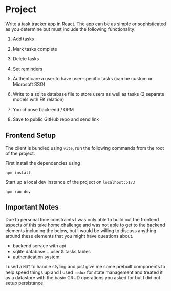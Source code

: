 # Project

Write a task tracker app in React. The app can be as simple or sophisticated as you determine but must include the following functionality:

1. Add tasks

2. Mark tasks complete

3. Delete tasks

4. Set reminders

5. Authenticare a user to have user-specific tasks (can be custom or Microsoft SSO)

6. Write to a sqlite database file to store users as well as tasks (2 separate models with FK relation)

7. You choose back-end / ORM

8. Save to public GitHub repo and send link


## Frontend Setup

The client is bundled using `vite`, run the following commands from the root of the project.

First install the dependencies using
```
npm install
```

Start up a local dev instance of the project on `localhost:5173`
```
npm run dev
``` 

## Important Notes

Due to personal time constraints I was only able to build out the frontend aspects of this take home challenge and was not able to get to the backend elements including the below, but I would be willing to discuss anything around these elements that you might have questions about. 
- backend service with api
- sqlite database + user & tasks tables
- authentication system

I used a `MUI` to handle styling and just give me some prebuilt components to help speed things up and I used `redux` for state management and treated it as a datastore with the basic CRUD operations you asked for but I did not setup persistance. 